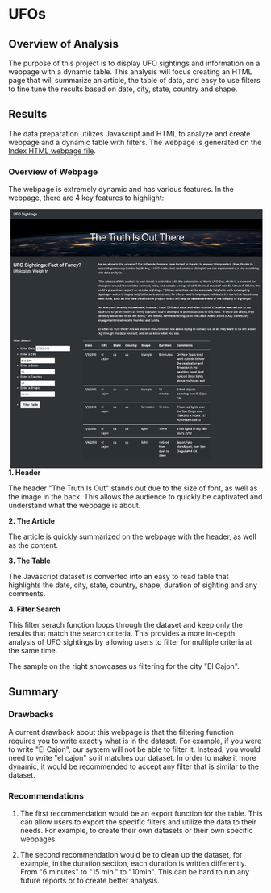 # UFOs

## Overview of Analysis

The purpose of this project is to display UFO sightings and information on a webpage with a dynamic table. This analysis will focus creating an HTML page that will summarize an article, the table of data, and easy to use filters to fine tune the results based on date, city, state, country and shape. 

## Results

The data preparation utilizes Javascript and HTML to analyze and create webpage and a dynamic table with filters. The webpage is generated on the <a href="index.html">Index HTML webpage file</a>. 

### Overview of Webpage

The webpage is extremely dynamic and has various features. In the webpage, there are 4 key features to highlight:

<img align="right" src="Analysis/sample.png" width="500">

**1. Header**

The header "The Truth Is Out" stands out due to the size of font, as well as the image in the back. This allows the audience to quickly be captivated and understand what the webpage is about.

**2. The Article**

The article is quickly summarized on the webpage with the header, as well as the content.

**3. The Table**

The Javascript dataset is converted into an easy to read table that highlights the date, city, state, country, shape, duration of sighting and any comments. 

**4. Filter Search**

This filter serach function loops through the dataset and keep only the results that match the search criteria. This provides a more in-depth analysis of UFO sightings by allowing users to filter for multiple criteria at the same time.

The sample on the right showcases us filtering for the city "El Cajon". 

## Summary

### Drawbacks

A current drawback about this webpage is that the filtering function requires you to write exactly what is in the dataset. For example, if you were to write "El Cajon", our system will not be able to filter it. Instead, you would need to write "el cajon" so it matches our dataset. In order to make it more dynamic, it would be recommended to accept any filter that is similar to the dataset.

### Recommendations

1. The first recommendation would be an export function for the table. This can allow users to export the specific filters and utilize the data to their needs. For example, to create their own datasets or their own specific webpages. 

2. The second recommendation would be to clean up the dataset, for example, in the duration section, each duration is written differently. From "6 minutes" to "15 min." to "10min". This can be hard to run any future reports or to create better analysis. 
